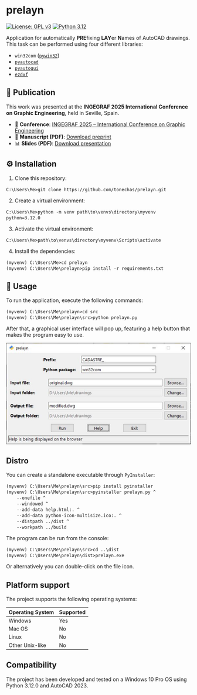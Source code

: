 # prelayn
[![License: GPL v3](https://img.shields.io/badge/License-GPLv3-blue.svg)](https://www.gnu.org/licenses/gpl-3.0)
[![Python 3.12](https://img.shields.io/badge/python-3.12-blue.svg)](https://www.python.org/downloads/release/python-3120/)

Application for automatically **PRE**fixing **LAY**er **N**ames of AutoCAD drawings. This task can be performed using four different libraries:

- `win32com` ([`pywin32`](https://github.com/mhammond/pywin32))
- [`pyautocad`](https://github.com/reclosedev/pyautocad)
- [`pyautogui`](https://github.com/asweigart/pyautogui)
- [`ezdxf`](https://github.com/mozman/ezdxf)

## 📄 Publication

This work was presented at the **INGEGRAF 2025 International Conference on Graphic Engineering**, held in Seville, Spain.

- 📘 **Conference**: [INGEGRAF 2025 – International Conference on Graphic Engineering](https://www.ingegraf2025.com/INGEGRAF2025)  
- 📄 **Manuscript (PDF)**: [Download preprint](https://github.com/tonechas/prelayn/docs/prelayn-manuscript.pdf)  
- 📊 **Slides (PDF)**: [Download presentation](https://github.com/tonechas/prelayn/docs/prelayn-presentation.pdf)

## ⚙️ Installation

1. Clone this repository:
```console
C:\Users\Me>git clone https://github.com/tonechas/prelayn.git
```

2. Create a virtual environment:
```console
C:\Users\Me>python -m venv path\to\venvs\directory\myvenv python=3.12.0
```

3. Activate the virtual environment:
```console
C:\Users\Me>path\to\venvs\directory\myvenv\Scripts\activate
```

4. Install the dependencies:
```console
(myvenv) C:\Users\Me>cd prelayn
(myvenv) C:\Users\Me\prelayn>pip install -r requirements.txt
```

## 🚀 Usage
To run the application, execute the following commands:
```console
(myvenv) C:\Users\Me\prelayn>cd src
(myvenv) C:\Users\Me\prelayn\src>python prelayn.py
```

After that, a graphical user interface will pop up, featuring a help button that makes the program easy to use.

<img src="./imgs/gui.JPG" alt="GUI" width="auto">

## Distro
You can create a standalone executable through `PyInstaller`:
```console
(myvenv) C:\Users\Me\prelayn\src>pip install pyinstaller
(myvenv) C:\Users\Me\prelayn\src>pyinstaller prelayn.py ^
    --onefile ^
    --windowed ^
    --add-data help.html:. ^
    --add-data python-icon-multisize.ico:. ^
    --distpath ../dist ^
    --workpath ../build
```

The program can be run from the console:
```console
(myvenv) C:\Users\Me\prelayn\src>cd ..\dist
(myvenv) C:\Users\Me\prelayn\dist>prelayn.exe
```

Or alternatively you can double-click on the file icon.

## Platform support

The project supports the following operating systems:

| Operating System | Supported |
|------------------|-----------|
| Windows          | Yes       |
| Mac OS           | No        |
| Linux            | No        |
| Other Unix-like  | No        |

## Compatibility
The project has been developed and tested on a Windows 10 Pro OS using Python 3.12.0 and AutoCAD 2023.